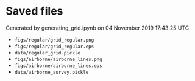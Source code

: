 # Saved files 


Generated by generating_grid.ipynb on 04 November 2019 17:43:25 UTC

*  `figs/regular/grid_regular.png` 
*  `figs/regular/grid_regular.eps` 
*  `data/regular_grid.pickle` 
*  `figs/airborne/airborne_lines.png` 
*  `figs/airborne/airborne_lines.eps` 
*  `data/airborne_survey.pickle` 
